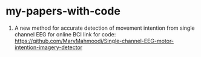 # my-papers-with-code
1. A new method for accurate detection of movement intention from single channel EEG for online BCI
link for code:
https://github.com/MaryMahmoodi/Single-channel-EEG-motor-intention-imagery-detector


